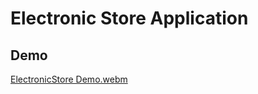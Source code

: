 # Electronic Store Application
## Demo
[ElectronicStore Demo.webm](https://user-images.githubusercontent.com/51683551/200959025-fcac5828-865a-46cb-ab55-499e6dc61457.webm)
